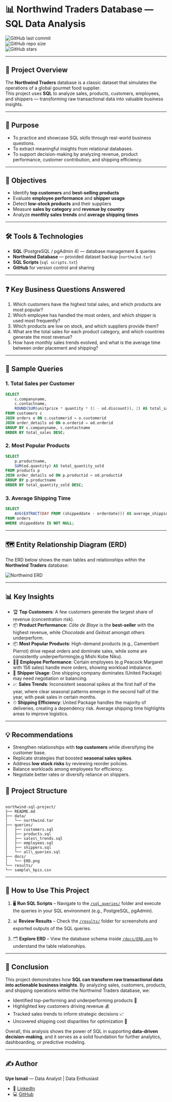 # 📊 Northwind Traders Database — SQL Data Analysis  

![GitHub last commit](https://img.shields.io/github/last-commit/ismailuyedataworks/northwind-database-analysis)  
![GitHub repo size](https://img.shields.io/github/repo-size/ismailuyedataworks/northwind-database-analysis)  
![GitHub stars](https://img.shields.io/github/stars/ismailuyedataworks/northwind-database-analysis?style=social)  

---

## 📝 Project Overview  
The **Northwind Traders** database is a classic dataset that simulates the operations of a global gourmet food supplier.  
This project uses **SQL** to analyze sales, products, customers, employees, and shippers — transforming raw transactional data into valuable business insights.  

---

## 🎯 Purpose  
- To practice and showcase SQL skills through real-world business questions.  
- To extract meaningful insights from relational databases.  
- To support decision-making by analyzing revenue, product performance, customer contribution, and shipping efficiency.  

---

## 🎯 Objectives  
- Identify **top customers** and **best-selling products**  
- Evaluate **employee performance** and **shipper usage**  
- Detect **low-stock products** and their suppliers  
- Measure **sales by category** and **revenue by country**  
- Analyze **monthly sales trends** and **average shipping times**  

---

## 🛠️ Tools & Technologies  
- **SQL** (PostgreSQL / pgAdmin 4) — database management & queries    
- **Northwind Database** — provided dataset backup (`northwind.tar`)  
- **SQL Scripts** (`sql scripts.txt`)  
- **GitHub** for version control and sharing  

---

## ❓ Key Business Questions Answered  
1. Which customers have the highest total sales, and which products are most popular?  
2. Which employee has handled the most orders, and which shipper is used most frequently?  
3. Which products are low on stock, and which suppliers provide them?  
4. What are the total sales for each product category, and which countries generate the most revenue?  
5. How have monthly sales trends evolved, and what is the average time between order placement and shipping?  

---

## 📑 Sample Queries  

### 1. Total Sales per Customer  
```sql
SELECT
    c.companyname,
    c.contactname,
    ROUND(SUM(unitprice * quantity * (1 - od.discount)), 2) AS total_sales
FROM customers c
JOIN orders o ON c.customerid = o.customerid
JOIN order_details od ON o.orderid = od.orderid
GROUP BY c.companyname, c.contactname
ORDER BY total_sales DESC;
````

### 2. Most Popular Products

```sql
SELECT 
    p.productname, 
    SUM(od.quantity) AS total_quantity_sold 
FROM products p
JOIN order_details od ON p.productid = od.productid
GROUP BY p.productname
ORDER BY total_quantity_sold DESC;
```

### 3. Average Shipping Time

```sql
SELECT
    AVG(EXTRACT(DAY FROM (shippeddate - orderdate))) AS average_shipping_time_days
FROM orders
WHERE shippeddate IS NOT NULL;
```

---

## 🗺️ Entity Relationship Diagram (ERD)

The ERD below shows the main tables and relationships within the **Northwind Traders** database:

![Northwind ERD](docs/docsERD.png.png)

---

## 📊 Key Insights

* 🏆 **Top Customers**: A few customers generate the largest share of revenue (concentration risk).
* 📦 **Product Performance:** *Côte de Blaye* is the **best-seller** with the highest revenue, while *Chocolade* and *Geitost* amongst others underperform.  
* 📦 **Most Popular Products**: High-demand products (e.g., Camembert Pierrot) drive repeat orders and dominate sales, while some are consistently underperforming(e.g Mishi Kobe Niku).
* 👨‍💼 **Employee Performance**: Certain employees (e.g Peacock Margaret with 156 sales) handle more orders, showing workload imbalance.
* 🚚 **Shipper Usage**: One shipping company dominates (United Package) may need negotiation or balancing.
* 📈 **Sales Trends**: Inconsistent seasonal spikes at the first half of the year, where clear seasonal patterns emerge in the second half of the year, with peak sales in certain months.
* ⏱ **Shipping Efficiency**: United Package handles the majority of deliveries, creating a dependency risk. Average shipping time highlights areas to improve logistics.

---

## 💡 Recommendations

* Strengthen relationships with **top customers** while diversifying the customer base.
* Replicate strategies that boosted **seasonal sales spikes**.
* Address **low stock risks** by reviewing reorder policies.
* Balance workloads among employees for efficiency.
* Negotiate better rates or diversify reliance on shippers.


## 📂 Project Structure  

```

northwind-sql-project/
├── README.md
├── data/
│   └── northwind.tar
├── queries/
│   ├── customers.sql
│   ├── products.sql
│   ├── sales\_trends.sql
│   ├── employees.sql
│   ├── shippers.sql
│   └── all\_queries.sql
├── docs/
│   └── ERD.png
└── results/
└── sample\_kpis.csv

````

---

## 🚀 How to Use This Project  

1. 🖥 **Run SQL Scripts** – Navigate to the [`/sql_queries/`](./sql_queries) folder and execute the queries in your SQL environment (e.g., PostgreSQL, pgAdmin).  

2. 📊 **Review Results** – Check the [`/results/`](./results) folder for screenshots and exported outputs of the SQL queries.  

3. 🗂 **Explore ERD** – View the database schema inside [`/docs/ERD.png`](./docs/ERD.png) to understand the table relationships.  


---

## 🎯 Conclusion

This project demonstrates how **SQL can transform raw transactional data into actionable business insights**.
By analyzing sales, customers, products, and shipping operations within the Northwind Traders database, we:

* Identified top-performing and underperforming products 🛒
* Highlighted key customers driving revenue 💰
* Tracked sales trends to inform strategic decisions 📈
* Uncovered shipping cost disparities for optimization 🚚

Overall, this analysis shows the power of SQL in supporting **data-driven decision-making**, and it serves as a solid foundation for further analytics, dashboarding, or predictive modeling.

---

## ✍️ Author

**Uye Ismail** — Data Analyst | Data Enthusiast

* 🔗 [LinkedIn](https://linkedin.com/in/uye-ismail-d)
* 💻 [GitHub](https://github.com/ismailuyedataworks)





